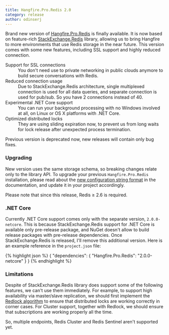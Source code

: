 ```yaml
---
title: Hangfire.Pro.Redis 2.0
category: release
author: odinserj
---
```


Brand new version of [Hangfire.Pro.Redis](http://nuget.hangfire.io/feeds/hangfire-pro/Hangfire.Pro.Redis/2.0.0) is finally available. It is now based on feature-rich [StackExchange.Redis](https://github.com/StackExchange/StackExchange.Redis) library, allowing us to bring Hangfire to more environments that use Redis storage in the near future. This version comes with some new features, including SSL support and highly reduced connection.

<dl>
    <dt>Support for SSL connections</dt>
    <dd style="margin-left: 40px;">You don't need use to private networking in public clouds anymore to build secure conversations with Redis.</dd>
    <dt>Reduced connection usage</dt>
    <dd style="margin-left: 40px;">Due to StackExchange.Redis architecture, single multiplexed connection is used for all data queries, and separate connection is used for pub/sub. So you have 2 connections instead of 40.</dd>
    <dt>Experimental .NET Core support</dt>
    <dd style="margin-left: 40px;">You can run your background processing with no Windows involved at all, on Linux or OS X platforms with .NET Core.</dd>
    <dt>Optimized distributed locks</dt>
    <dd style="margin-left: 40px;">They are using sliding expiration now, to prevent us from long waits for lock release after unexpected process termination.</dd>
</dl> 

Previous version is deprecated now, new releases will contain only bug fixes.

### Upgrading

New version uses the same storage schema, so breaking changes relate only to the library API. To upgrade your previous `Hangfire.Pro.Redis` installation, please read about the [new configuration string format](http://docs.hangfire.io/en/latest/configuration/using-redis.html#hangfire-pro-redis-2-x) in the documentation, and update it in your project accordingly.

Please note that since this release, Redis &ge; 2.6 is required.

### .NET Core

Currently .NET Core support comes only with the separate version, `2.0.0-netcore`. This is because StackExchange.Redis support for .NET Core is available only pre-release package, and NuGet doesn't allow to build release packages with pre-release dependencies. Once StackExchange.Redis is released, I'll remove this additional version. Here is an example reference in the `project.json` file:

{% highlight json %}
{
    "dependencies": {
        "Hangfire.Pro.Redis": "2.0.0-netcore"
    }
}
{% endhighlight %}

### Limitations

Despite of StackExchange.Redis library does support some of the following features, we can't use them immediately. For example, to support high availability via master/slave replication, we should first implement the [Redlock algorithm](http://redis.io/topics/distlock) to ensure that distributed locks are working correctly in corner cases. For Cluster support, together with Redlock, we should ensure that subscriptions are working properly all the time.

So, multiple endpoints, Redis Cluster and Redis Sentinel aren't supported yet.